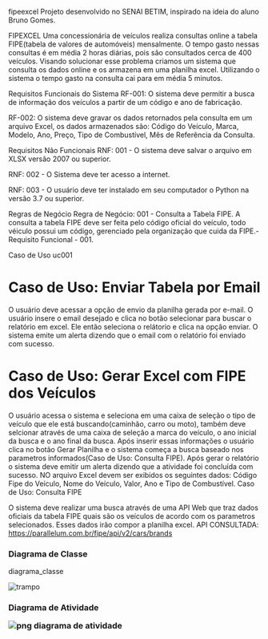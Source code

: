 fipeexcel
Projeto desenvolvido no SENAI BETIM, inspirado na ideia do aluno Bruno Gomes.

FIPEXCEL
Uma concessionária de veículos realiza consultas online a tabela FIPE(tabela de valores de automóveis) mensalmente. O tempo gasto nessas consultas é em média 2 horas diárias, pois são consultados cerca de 400 veículos. Visando solucionar esse problema criamos um sistema que consulta os dados online e os armazena em uma planilha excel. Utilizando o sistema o tempo gasto na consulta cai para em média 5 minutos.

Requisitos Funcionais do Sistema
RF-001: O sistema deve permitir a busca de informação dos veículos a partir de um código e ano de fabricação.

RF-002: O sistema deve gravar os dados retornados pela consulta em um arquivo Excel, os dados armazenados são: Código do Veículo, Marca, Modelo, Ano, Preço, Tipo de Combustível, Mês de Referência da Consulta.

Requisitos Não Funcionais
RNF: 001 - O sistema deve salvar o arquivo em XLSX versão 2007 ou superior.

RNF: 002 - O Sistema deve ter acesso a internet.

RNF: 003 - O usuário deve ter instalado em seu computador o Python na versão 3.7 ou superior.

Regras de Negócio
Regra de Negócio: 001 - Consulta a Tabela FIPE. A consulta a tabela FIPE deve ser feita pelo código oficial do veículo, todo véiculo possui um código, gerenciado pela organização que cuida da FIPE.- Requisito Funcional - 001.

Caso de Uso
uc001

# Caso de Uso: Enviar Tabela por Email

O usuário deve acessar a opção de envio da planilha gerada por e-mail. O usuário insere o email desejado e clica no botão selecionar para buscar o relatório em excel. Ele então seleciona o relátorio e clica na opção enviar. O sistema emite um alerta dizendo que o email com o relatório foi enviado com sucesso.

# Caso de Uso: Gerar Excel com FIPE dos Veículos
O usuário acessa o sistema e seleciona em uma caixa de seleção o tipo de veículo que ele está buscando(caminhão, carro ou moto), também deve selcionar através de uma caixa de seleção a marca do veículo, o ano inicial da busca e o ano final da busca. Após inserir essas informações o usuário clica no botão Gerar Planilha e o sistema começa a busca baseado nos parametros informados(Caso de Uso: Consulta FIPE). Após gerar o relatório o sistema deve emitir um alerta dizendo que a atividade foi concluída com sucesso. NO arquivo Excel devem ser exibidos os seguintes dados: Código Fipe do Veículo, Nome do Veículo, Valor, Ano e Tipo de Combustível.
Caso de Uso: Consulta FIPE

O sistema deve realizar uma busca através de uma API Web que traz dados oficiais da tabela FIPE quais são os veículos de acordo com os parametros selecionados. Esses dados irão compor a planilha excel. API CONSULTADA: https://parallelum.com.br/fipe/api/v2/cars/brands

<h3>Diagrama de Classe</h3>
diagrama_classe

![trampo](https://user-images.githubusercontent.com/103701313/165396854-ce6c93f0-5bb4-41b5-ae13-41c88050c1c2.png)

<h3> Diagrama de Atividade <h/h3>
  
 <br>
  
  
  
![png diagrama de atividade](https://user-images.githubusercontent.com/103701313/166343130-3399804c-e5ca-45a3-b533-b4b063da365d.png)
